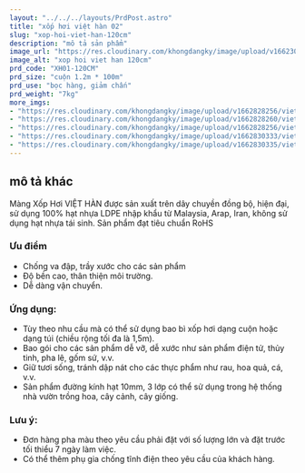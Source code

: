 ```yaml
---
layout: "../../../layouts/PrdPost.astro"
title: "xốp hơi việt hàn 02"
slug: "xop-hoi-viet-han-120cm"
description: "mô tả sản phẩm"
image_url: "https://res.cloudinary.com/khongdangky/image/upload/v1662301175/viethan/xh2_uxicsx.jpg"
image_alt: "xop hoi viet han 120cm"
prd_code: "XH01-120CM"
prd_size: "cuộn 1.2m * 100m"
prd_use: "bọc hàng, giảm chấn"
prd_weight: "7kg"
more_imgs:
- "https://res.cloudinary.com/khongdangky/image/upload/v1662828256/viethan/sp/xh/gKcbIt6Q_xzknvw.jpg"
- "https://res.cloudinary.com/khongdangky/image/upload/v1662828260/viethan/sp/xh/fYHqiivQ_h29ycj.jpg"
- "https://res.cloudinary.com/khongdangky/image/upload/v1662828256/viethan/sp/xh/9r99lFxg_uoyqcy.jpg"
- "https://res.cloudinary.com/khongdangky/image/upload/v1662830333/viethan/sp/xh/49fb357c61f1a4affde0_gf3wiy.jpg"
- "https://res.cloudinary.com/khongdangky/image/upload/v1662830335/viethan/sp/xh/218cabd8ff553a0b6344_blnwa4.jpg"
---
```


## mô tả khác

Màng Xốp Hơi VIỆT HÀN được sản xuất trên dây chuyền đồng bộ, hiện đại, sử dụng 100% hạt nhựa LDPE nhập khẩu từ Malaysia, Arap, Iran, không sử dụng hạt nhựa tái sinh. Sản phẩm đạt tiêu chuẩn RoHS

### Ưu điểm 
- Chống va đập, trầy xước cho các sản phẩm 
- Độ bền cao, thân thiện môi trường. 
- Dễ dàng vận chuyển. 

### Ứng dụng: 

- Tùy theo nhu cầu mà có thể sử dụng bao bì xốp hơi dạng cuộn hoặc dạng túi (chiều rộng tối đa là 1,5m). 
- Bao gói cho các sản phẩm dễ vỡ, dễ xước như sản phẩm điện tử, thủy tinh, pha lê, gốm sứ, v.v. 
- Giữ tươi sống, tránh dập nát cho các thực phẩm như rau, hoa quả, cá, v.v. 
- Sản phẩm đường kính hạt 10mm, 3 lớp có thể sử dụng trong hệ thống nhà vườn trồng hoa, cây cảnh, cây giống. 

### Lưu ý: 

- Đơn hàng pha màu theo yêu cầu phải đặt với số lượng lớn và đặt trước tối thiểu 7 ngày làm việc. 
- Có thể thêm phụ gia chống tĩnh điện theo yêu cầu của khách hàng.